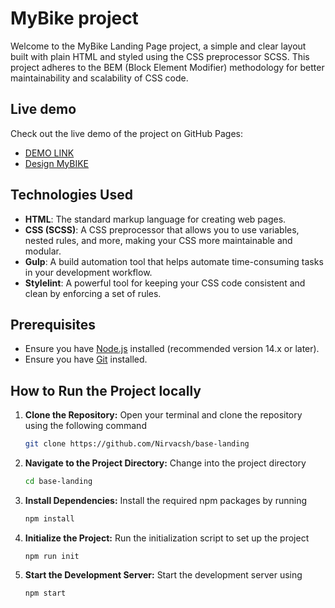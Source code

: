 # MyBike project

Welcome to the MyBike Landing Page project, a simple and clear layout built with plain HTML and styled using the CSS preprocessor SCSS. This project adheres to the BEM (Block Element Modifier) methodology for better maintainability and scalability of CSS code.

## Live demo
Check out the live demo of the project on GitHub Pages:
- [DEMO LINK](https://nirvacsh.github.io/base-landing/)
- [Design MyBIKE](https://www.figma.com/file/NZQAIydtHo5QkINyGLHNcq/BIKE-New-Version?node-id=0%3A1)
  
## Technologies Used

* **HTML**: The standard markup language for creating web pages.
* **CSS (SCSS)**: A CSS preprocessor that allows you to use variables, nested rules, and more, making your CSS more maintainable and modular.
* **Gulp**: A build automation tool that helps automate time-consuming tasks in your development workflow.
* **Stylelint**: A powerful tool for keeping your CSS code consistent and clean by enforcing a set of rules.


## Prerequisites
- Ensure you have [Node.js](https://nodejs.org/) installed (recommended version 14.x or later).
- Ensure you have [Git](https://git-scm.com/) installed.

## How to Run the Project locally

1. **Clone the Repository:**
    Open your terminal and clone the repository using the following command
   ```sh
   git clone https://github.com/Nirvacsh/base-landing
   ```
2. **Navigate to the Project Directory:**
   Change into the project directory
   ```sh
   cd base-landing
   ```
3. **Install Dependencies:**
   Install the required npm packages by running
   ```sh
   npm install
   ```
4. **Initialize the Project:**
   Run the initialization script to set up the project
   ```
   npm run init
   ```
5. **Start the Development Server:**
   Start the development server using
   ```
   npm start
   ```
   
